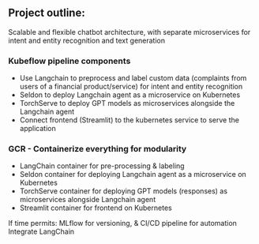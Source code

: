 ## Project outline: 
Scalable and flexible chatbot architecture, with separate microservices for intent and entity recognition and text generation
	
### Kubeflow pipeline components
- Use Langchain to preprocess and label custom data (complaints from users of a financial product/service) for intent and entity recognition
- Seldon to deploy Langchain agent as a microservice on Kubernetes
- TorchServe to deploy GPT models as microservices alongside the Langchain agent
- Connect frontend (Streamlit) to the kubernetes service to serve the application


### GCR - Containerize everything for modularity 
- LangChain container for pre-processing & labeling
- Seldon container for deploying Langchain agent as a microservice on Kubernetes
- TorchServe container for deploying GPT models (responses) as microservices alongside Langchain agent
- Streamlit container for frontend on Kubernetes 

If time permits: MLflow for versioning, & CI/CD pipeline for automation
Integrate LangChain
